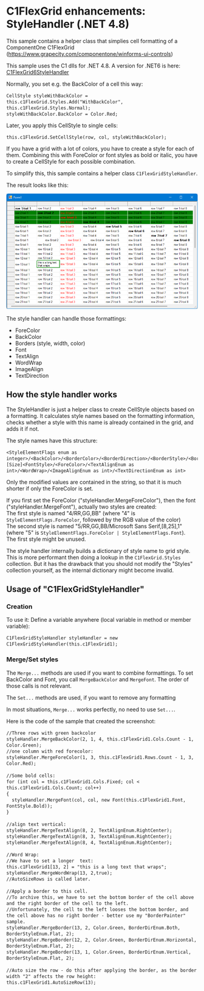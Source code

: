 # C1FlexGrid enhancements: StyleHandler (.NET 4.8)

This sample contains a helper class that simplies cell formatting of a ComponentOne C1FlexGrid (https://www.grapecity.com/componentone/winforms-ui-controls)

This sample uses the C1 dlls for .NET 4.8. A version for .NET6 is here: [C1FlexGrid6StyleHandler](/C1FlexGrid6StyleHandler)

Normally, you set e.g. the BackColor of a cell this way:

~~~~
CellStyle styleWithBackColor = this.c1FlexGrid.Styles.Add("WithBackColor", this.c1FlexGrid.Styles.Normal);
styleWithBackColor.BackColor = Color.Red;
~~~~

Later, you apply this CellStyle to single cells:

~~~~
this.c1FlexGrid.SetCellStyle(row, col, styleWithBackColor);
~~~~

If you have a grid with a lot of colors, you have to create a style for each of them.
Combining this with ForeColor or font styles as bold or italic, you have to create a CellStyle
for each possible combination.

To simplify this, this sample contains a helper class `C1FlexGridStyleHandler`.

The result looks like this:

![StyleHandler](stylehandler.png)

The style handler can handle those formattings:
* ForeColor
* BackColor
* Borders (style, width, color)
* Font
* TextAlign
* WordWrap
* ImageAlign
* TextDirection

## How the style handler works
The StyleHandler is just a helper class to create CellStyle objects based on a formatting.
It calculates style names based on the formatting information, checks whether a style with this name is already
contained in the grid, and adds it if not.

The style names have this structure:
~~~~
<StyleElementFlags enum as integer>/<BackColor>/<BorderColor>/<BorderDirection>/<BorderStyle>/<BorderWidth>/<FontName>[Size]<FontStyle>/<ForeColor>/<TextAlignEnum as int>/<WordWrap>/<ImageAlignEnum as int>/<TextDirectionEnum as int>
~~~~

Only the modified values are contained in the string, so that it is much shorter if only the ForeColor is set.

If you first set the ForeColor ("styleHandler.MergeForeColor"), then the font ("styleHandler.MergeFont"), actually two styles are created:  
The first style is named "4/RR,GG,BB" (where "4" is `StyleElementFlags.ForeColor`, followed by the RGB value of the color)  
The second style is named "5/RR,GG,BB/Microsoft Sans Serif,[8,25],1" (where "5" is `StyleElementFlags.ForeColor | StyleElementFlags.Font`).  
The first style might be unused.

The style handler internally builds a dictionary of style name to grid style. This is more performant then doing a lookup
in the `C1FlexGrid.Styles` collection. But it has the drawback that you should not modify the "Styles" collection
yourself, as the internal dictionary might become invalid.

## Usage of "C1FlexGridStyleHandler"
### Creation
To use it:
Define a variable anywhere (local variable in method or member variable):
~~~~
C1FlexGridStyleHandler styleHandler = new C1FlexGridStyleHandler(this.c1FlexGrid1);
~~~~

### Merge/Set styles
The `Merge...` methods are used if you want to combine formattings. To set BackColor and Font,
you call `MergeBackColor` and `MergeFont`. The order of those calls is not relevant.

The `Set...` methods are used, if you want to remove any formatting

In most situations, `Merge...` works perfectly, no need to use `Set...`.

Here is the code of the sample that created the screenshot:
~~~~
//Three rows with green backcolor
styleHandler.MergeBackColor(2, 1, 4, this.c1FlexGrid1.Cols.Count - 1, Color.Green);
//one column with red forecolor:
styleHandler.MergeForeColor(1, 3, this.c1FlexGrid1.Rows.Count - 1, 3, Color.Red);

//Some bold cells:
for (int col = this.c1FlexGrid1.Cols.Fixed; col < this.c1FlexGrid1.Cols.Count; col++)
{
  styleHandler.MergeFont(col, col, new Font(this.c1FlexGrid1.Font, FontStyle.Bold));
}

//align text vertical:
styleHandler.MergeTextAlign(8, 2, TextAlignEnum.RightCenter);
styleHandler.MergeTextAlign(8, 3, TextAlignEnum.RightCenter);
styleHandler.MergeTextAlign(8, 4, TextAlignEnum.RightCenter);

//Word Wrap:
//We have to set a longer  text:
this.c1FlexGrid1[13, 2] = "this is a long text that wraps";
styleHandler.MergeWordWrap(13, 2,true);
//AutoSizeRows is called later.

//Apply a border to this cell.
//To archive this, we have to set the bottom border of the cell above and the right border of the cell to the left.
//Unfortunately, the cell to the left looses the bottom border, and the cell above has no right border - better use my "BorderPainter" sample.
styleHandler.MergeBorder(13, 2, Color.Green, BorderDirEnum.Both, BorderStyleEnum.Flat, 2);
styleHandler.MergeBorder(12, 2, Color.Green, BorderDirEnum.Horizontal, BorderStyleEnum.Flat, 2);
styleHandler.MergeBorder(13, 1, Color.Green, BorderDirEnum.Vertical, BorderStyleEnum.Flat, 2);

//Auto size the row - do this after applying the border, as the border width "2" affects the row height:
this.c1FlexGrid1.AutoSizeRow(13);
~~~~
